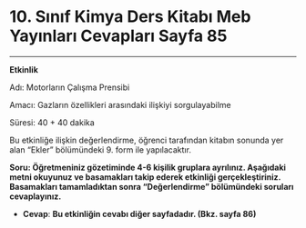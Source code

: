 # 10. Sınıf Kimya Ders Kitabı Meb Yayınları Cevapları Sayfa 85

---

**Etkinlik**

Adı: Motorların Çalışma Prensibi

 Amacı: Gazların özellikleri arasındaki ilişkiyi sorgulayabilme

 Süresi: 40 + 40 dakika

Bu etkinliğe ilişkin değerlendirme, öğrenci tarafından kitabın sonunda yer alan “Ekler” bölümündeki 9. form ile yapılacaktır.

**Soru: Öğretmeniniz gözetiminde 4-6 kişilik gruplara ayrılınız. Aşağıdaki metni okuyunuz ve basamakları takip ederek etkinliği gerçekleştiriniz. Basamakları tamamladıktan sonra “Değerlendirme” bölümündeki soruları cevaplayınız.**

-   **Cevap**: **Bu etkinliğin cevabı diğer sayfadadır. (Bkz. sayfa 86)**